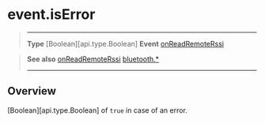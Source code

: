 # event.isError

> --------------------- ------------------------------------------------------------------------------------------
> __Type__              [Boolean][api.type.Boolean]
> __Event__             [onReadRemoteRssi](/plugin/bluetooth/type/Gatt/event/onReadRemoteRssi/index.md)


> __See also__          [onReadRemoteRssi](/plugin/bluetooth/type/Gatt/event/onReadRemoteRssi/index.md)
>						[bluetooth.*](/plugin/bluetooth.md)
> --------------------- ------------------------------------------------------------------------------------------

## Overview

[Boolean][api.type.Boolean] of `true` in case of an error.